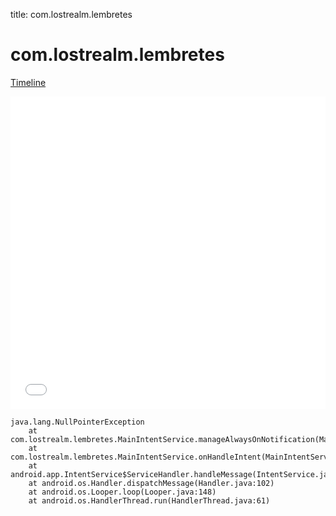 title: com.lostrealm.lembretes

# com.lostrealm.lembretes

[Timeline](./vis-timeline.html)

<iframe src="./vis-timeline.html" width="100%" height="500px" style="border:none;"></iframe>

```
java.lang.NullPointerException
	at com.lostrealm.lembretes.MainIntentService.manageAlwaysOnNotification(MainIntentService.java:125)
	at com.lostrealm.lembretes.MainIntentService.onHandleIntent(MainIntentService.java:69)
	at android.app.IntentService$ServiceHandler.handleMessage(IntentService.java:66)
	at android.os.Handler.dispatchMessage(Handler.java:102)
	at android.os.Looper.loop(Looper.java:148)
	at android.os.HandlerThread.run(HandlerThread.java:61)

```



